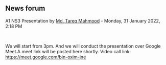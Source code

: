 <h2>News forum</h2><a href="https://moodle.cse.buet.ac.bd/user/view.php?id=1767&course=651"></a>
A1 NS3 Presentation
by <a href="https://moodle.cse.buet.ac.bd/user/view.php?id=1767&course=651">Md. Tareq Mahmood</a> - Monday, 31 January 2022, 2:18 PM


 

We will start from 3pm. And we will conduct the presentation over Google Meet.A meet link will be posted here shortly. Video call link: https://meet.google.com/bjn-oxim-jne






